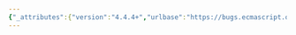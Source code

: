 ```yaml
---
{"_attributes":{"version":"4.4.4+","urlbase":"https://bugs.ecmascript.org/","maintainer":"dherman@mozilla.com"},"bug":{"bug_id":1563,"creation_ts":"2013-06-19 15:00:00 -0700","short_desc":"15.19.4.3.1 GeneratorStart (generator, generatorBody) typo","delta_ts":"2013-07-15 17:03:29 -0700","product":"Draft for 6th Edition","component":"editorial issue","version":"Rev 15: May 14, 2013 Draft","rep_platform":"All","op_sys":"All","bug_status":"RESOLVED","resolution":"FIXED","priority":"Normal","bug_severity":"enhancement","everconfirmed":true,"reporter":{"uid":"waldron.rick","name":"Rick Waldron"},"assigned_to":{"uid":"allen","name":"Allen Wirfs-Brock"},"cc":"waldron.rick","long_desc":[{"commentid":4265,"comment_count":0,"who":{"uid":"waldron.rick","name":"Rick Waldron"},"bug_when":"2013-06-19 15:00:23 -0700","thetext":"In 3.e typo \"geneator\" => \"generator\""},{"commentid":4268,"comment_count":1,"who":{"uid":"waldron.rick","name":"Rick Waldron"},"bug_when":"2013-06-19 15:09:02 -0700","thetext":"In 3.d \"g\" is referenced, but no such identifier exists."},{"commentid":4331,"comment_count":2,"who":{"uid":"allen","name":"Allen Wirfs-Brock"},"bug_when":"2013-06-29 13:23:18 -0700","thetext":"fixed in rev 16 editor's draft"},{"commentid":4415,"comment_count":3,"who":{"uid":"allen","name":"Allen Wirfs-Brock"},"bug_when":"2013-07-15 17:03:29 -0700","thetext":"fixed in rev16 draft.  July 15, 2013"}]}}
---
```

